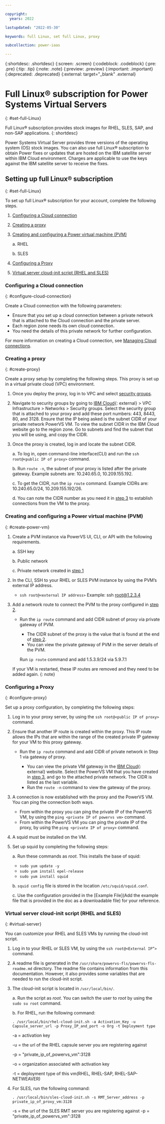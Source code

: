 ```yaml
---

copyright:
  years: 2022

lastupdated: "2022-05-30"

keywords: full Linux, set full Linux, proxy

subcollection: power-iaas

---
```


{:shortdesc: .shortdesc}
{:screen: .screen}
{:codeblock: .codeblock}
{:pre: .pre}
{:tip: .tip}
{:note: .note}
{:preview: .preview}
{:important: .important}
{:deprecated: .deprecated}
{:external: target="_blank" .external}

# Full Linux&reg; subscription for Power Systems Virtual Servers
{: #set-full-Linux}

Full Linux&reg; subscription provides stock images for RHEL, SLES, SAP, and non-SAP applications. 
{: shortdesc}

Power Systems Virtual Server provides three versions of the operating system (OS) stock images. You can also use full Linux&reg; subscription to obtain Power fixes or updates that are hosted on the IBM satellite server within IBM Cloud environment. Charges are applicable to use the keys against the IBM satellite server to receive the fixes. 

## Setting up full Linux&reg; subscription
{: #set-full-Linux}

To set up full Linux&reg; subscription for your account, complete the following steps.

1. [Configuring a Cloud connection](/docs/power-iaas?topic=power-iaas-set-full-Linux#configure-cloud-connection)
2. [Creating a proxy](/docs/power-iaas?topic=power-iaas-set-full-Linux#create-proxy)
3. [Creating and configuring a Power virtual machine (PVM)](/docs/power-iaas?topic=power-iaas-set-full-Linux#create-power-vm)

    a.	RHEL

    b.	SLES
4. [Configuring a Proxy](/docs/power-iaas?topic=power-iaas-set-full-Linux#configure-proxy)
5. [Virtual server cloud-init script (RHEL and SLES)](/docs/power-iaas?topic=power-iaas-set-full-Linux#virtual-server)


### Configuring a Cloud connection
{: #configure-cloud-connection}

Create a Cloud connection with the following parameters:

-	Ensure that you set up a cloud connection between a private network that is attached to the Cloud connection and the private server. 
-	Each region zone needs its own cloud connection.
- You need the details of this private network for further configuration.

For more information on creating a Cloud connection, see [Managing Cloud connections](/docs/power-iaas?topic=power-iaas-cloud-connections).

### Creating a proxy
{: #create-proxy}

Create a proxy setup by completing the following steps. This proxy is set up in a virtual private cloud (VPC) environment. 

1. Once you deploy the proxy, log in to VPC and select [security groups](/docs/vpc?topic=vpc-using-security-groups). 
2. Navigate to security groups by going to [IBM Cloud](https://cloud.ibm.com){: external} > VPC Infrastructure > Networks > Security groups. Select the security group that is attached to your proxy and add these port numbers: 443, 8443, 80, and 3128. Ensure that the IP being asked is the subnet CIDR of your private network PowerVS VM. To view the subnet CIDR in the IBM Cloud website go to the region zone. Go to subnets and find the subnet that you will be using, and copy the CIDR.
3. Once the proxy is created, log in and locate the subnet CIDR.
  
   a. To log in, open command-line interface(CLI) and run the `ssh root@<public IP of proxy>` command.

   b. Run `route -n`, the subnet of your proxy is listed after the private gateway. Example subnets are: 10.240.65.0, 10.209.155.192.

   c. To get the CIDR, run the `ip route` command. Example CIDRs are: 10.240.65.0/24, 10.209.155.192/26.

   d. You can note the CIDR number as you need it in [step 3](/docs/power-iaas?topic=power-iaas-set-full-Linux#create-power-vm) to establish connections from the VM to the proxy.

### Creating and configuring a Power virtual machine (PVM)
{: #create-power-vm}

1.	Create a PVM instance via PowerVS UI, CLI, or API with the following requirements.
      
    a.	SSH key

    b.	Public network

    c.	Private network created in [step 1](/docs/power-iaas?topic=power-iaas-set-full-Linux#configure-cloud-connection)

2.	In the CLI, SSH to your RHEL or SLES PVM instance by using the PVM’s external IP address.

      -	`ssh root@<external IP address>`  Example: ssh root@1.2.3.4

3.  Add a network route to connect the PVM to the proxy configured in [step 2](/docs/power-iaas?topic=power-iaas-set-full-Linux#create-proxy).

      - Run the `ip route` command and add CIDR subnet of proxy via private gateway of PVM.
  
        -	The CIDR subnet of the proxy is the value that is found at the end of [step 2](/docs/power-iaas?topic=power-iaas-set-full-Linux#create-proxy).
        -	You can view the private gateway of PVM in the server details of the PVM.

          Run `ip route` command and add 1.5.3.9/24 via 5.9.7.1
    
    If your VM is restarted, these IP routes are removed and they need to be added again.
    {: note}

### Configuring a Proxy
{: #configure-proxy}

Set up a proxy configuration, by completing the following steps:

1. Log in to your proxy server, by using the `ssh root@<public IP of proxy>` command.
2. Ensure that another IP route is created within the proxy. This IP route allows the IPs that are within the range of the created private IP gateway for your VM to this proxy gateway.

    - Run the `ip route` command and add CIDR of private network in Step 1 via gateway of proxy.
      
      - You can view the private VM gateway in the [IBM Cloud](https://cloud.ibm.com){: external} website. Select the PowerVS VM that you have created in [step 3](/docs/power-iaas?topic=power-iaas-set-full-Linux#create-power-vm), and go to the attached private network. The CIDR is listed as the last variable.
      - Run the `route -n` command to view the gateway of the proxy.

3. A connection is now established with the proxy and the PowerVS VM. You can ping the connection both ways. 
    - From within the proxy you can ping the private IP of the PowerVS VM, by using the `ping <private IP of powervs vm>` command.
    - From within the PowerVS VM you can ping the private IP of the proxy, by using the `ping <private IP of proxy>` command.

4. A squid must be installed on the VM. 
5. Set up squid by completing the following steps:
   
   a. Run these commands as _root_.	This installs the base of squid: 
      - `sudo yum update -y`
      - `sudo yum install epel-release`
      - `sudo yum install squid`
  
   b. `squid config` file is stored in the location `/etc/squid/squid.conf`.

   c. Use the configuration provided in the [Example File](Add the example file that is provided in the doc as a downloadable file) for your reference.

### Virtual server cloud-init script (RHEL and SLES)
{: #virtual-server}

You can customize your RHEL and SLES VMs by running the cloud-init script.

1. Log in to your RHEL or SLES VM, by using the `ssh root@<External IP”>` command.
2. A readme file is generated in the `/usr/share/powervs-fls/powervs-fls-readme.md` directory. The readme file contains information from this documentation. However, it also provides some variables that are needed to run the cloud-init script.
3. The cloud-init script is located in `/usr/local/bin/`.
  
   a. Run the script as _root_. You can switch the user to _root_ by using the `sudo su root` command.

   b. For	RHEL, run the following command:

    `. /usr/local/bin/rhel-cloud-init.sh -a Activation_Key -u Capsule_server_url -p Proxy_IP_and_port -o Org -t Deployment type`
        
      -a = activation key

      -u = the url of the RHEL capsule server you are registering against

      -p = "private_ip_of_powervs_vm":3128

      -o = organization associated with activation key

      -t = deployment type of this vm(RHEL, RHEL-SAP, RHEL-SAP-NETWEAVER)

4. For SLES, run the following command: 
   
    `. /usr/local/bin/sles-cloud-init.sh -s RMT_Server_address -p private_ip_of_proxy_vm:3128`
      
    -s = the url of the SLES RMT server you are registering against
    -p = "private_ip_of_powervs_vm":3128
